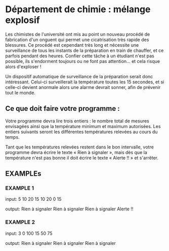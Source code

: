 # Département de chimie : mélange explosif

Les chimistes de l'université ont mis au point un nouveau procédé de fabrication d'un onguent qui permet une cicatrisation très rapide des blessures. Ce procédé est cependant très long et nécessite une surveillance de tous les instants de la préparation en train de chauffer, et ce parfois pendant des heures. Confier cette tâche à un étudiant n'est pas possible, ils s'endorment toujours ou ne font pas attention… et cela risque alors d'exploser !

Un dispositif automatique de surveillance de la préparation serait donc intéressant. Celui-ci surveillerait la température toutes les 15 secondes, et si celle-ci devient anormale alors une alarme devrait sonner, afin de prévenir tout le monde.

## Ce que doit faire votre programme :
Votre programme devra lire trois entiers : le nombre total de mesures envisagées ainsi que la température minimum et maximum autorisées. Les entiers suivants seront les différentes températures relevées au cours du temps.

Tant que les températures relevées restent dans le bon intervalle, votre programme devra écrire le texte « Rien à signaler », mais dès que la température n'est pas bonne il doit écrire le texte « Alerte !! » et s'arrêter.

## EXAMPLEs
### EXAMPLE 1

input:
5
10
20
15
10
20
0
15

output:
Rien à signaler
Rien à signaler
Rien à signaler
Alerte !!

### EXAMPLE 2
input:
3
0
100
15
50
75

output:
Rien à signaler
Rien à signaler
Rien à signaler
